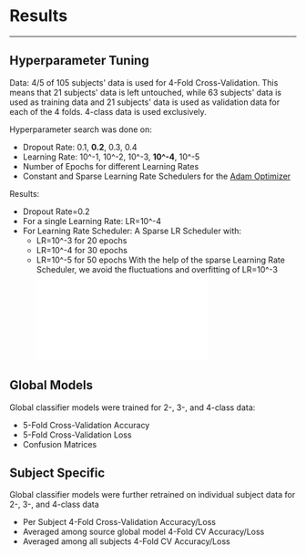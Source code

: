 # Results

---

## Hyperparameter Tuning
Data: 4/5 of 105 subjects' data is used for 4-Fold Cross-Validation. 
This means that 21 subjects' data is left untouched, while 
63 subjects' data is used as training data and 21 subjects' data is
used as validation data for each of the 4 folds.
4-class data is used exclusively.

Hyperparameter search was done on: 
* Dropout Rate: 0.1, **0.2**, 0.3, 0.4
* Learning Rate: 10^-1, 10^-2, 10^-3, **10^-4**, 10^-5
* Number of Epochs for different Learning Rates
* Constant and Sparse Learning Rate Schedulers for the [Adam Optimizer](https://arxiv.org/abs/1412.6980) 

Results:
* Dropout Rate=0.2
* For a single Learning Rate: LR=10^-4
* For Learning Rate Scheduler: A Sparse LR Scheduler with:
    * LR=10^-3 for 20 epochs
    * LR=10^-4 for 30 epochs
    * LR=10^-5 for 50 epochs
With the help of the sparse Learning Rate Scheduler, we avoid the fluctuations and overfitting of LR=10^-3 ![Learning Rate 1e-3](/hp_tuning/global_trainer_hp_lr/plots/accu_lr_1e--3_avg.pdf)

## Global Models
Global classifier models were trained for 2-, 3-, and 4-class data:
* 5-Fold Cross-Validation Accuracy
* 5-Fold Cross-Validation Loss
* Confusion Matrices

## Subject Specific
Global classifier models were further retrained on individual subject data
for 2-, 3-, and 4-class data
* Per Subject 4-Fold Cross-Validation Accuracy/Loss
* Averaged among source global model 4-Fold CV Accuracy/Loss
* Averaged among all subjects 4-Fold CV Accuracy/Loss

